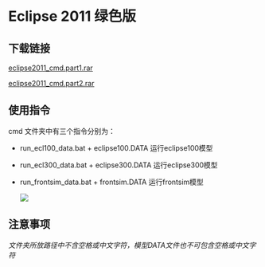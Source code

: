 # Eclipse 2011 绿色版

## 下载链接

[eclipse2011_cmd.part1.rar](https://oldkingclub.github.io/soft/eclipse2011_cmd.part1.rar)

[eclipse2011_cmd.part2.rar](https://oldkingclub.github.io/soft/eclipse2011_cmd.part2.rar)

## 使用指令

cmd 文件夹中有三个指令分别为：

* run_ecl100_data.bat + eclipse100.DATA 运行eclipse100模型

* run_ecl300_data.bat + eclipse300.DATA 运行eclipse300模型

* run_frontsim_data.bat + frontsim.DATA 运行frontsim模型

  ![](https://oldkingclub.github.io/public_images/eclipse2011_cmd_run.png)



## 注意事项

_文件夹所放路径中不含空格或中文字符，模型DATA文件也不可包含空格或中文字符_

